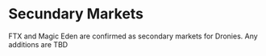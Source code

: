 # Secundary Markets

FTX and Magic Eden are confirmed as secondary markets for Dronies. Any additions are TBD
